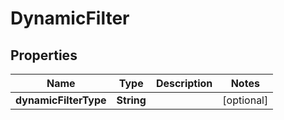 
# DynamicFilter

## Properties
Name | Type | Description | Notes
------------ | ------------- | ------------- | -------------
**dynamicFilterType** | **String** |  |  [optional]



